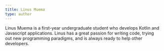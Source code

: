 ```yaml
---
title: Linus Muema
type: author
---
```

Linus Muema is a first-year undergraduate student who develops Kotlin and Javascript applications. Linus has a great passion for writing code, trying out new programming paradigms, and is always ready to help other developers.